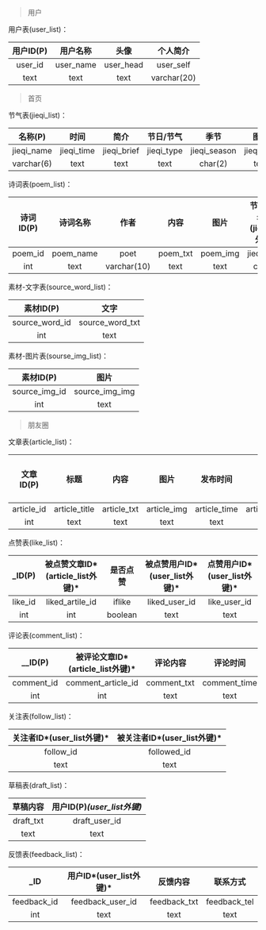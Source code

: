 > 用户

用户表(user_list)：

| 用户ID(P) | 用户名称  |   头像    |  个人简介   |
| :-------: | :-------: | :-------: | :---------: |
|  user_id  | user_name | user_head |  user_self  |
|   text    |   text    |   text    | varchar(20) |



> 首页

节气表(jieqi_list)：

|  名称(P)   |    时间    |    简介     | 节日/节气  |     季节     |   图片    |
| :--------: | :--------: | :---------: | :--------: | :----------: | :-------: |
| jieqi_name | jieqi_time | jieqi_brief | jieqi_type | jieqi_season | jieqi_img |
| varchar(6) |    text    |    text     |    text    |   char(2)    |   text    |

诗词表(poem_list)：

| 诗词ID(P) | 诗词名称  |    作者     |   内容   |   图片   | 节气/节日名称*(jieqi_list外键)* |
| :-------: | :-------: | :---------: | :------: | :------: | :-----------------------------: |
|  poem_id  | poem_name |    poet     | poem_txt | poem_img |           jieqi_name            |
|    int    |   text    | varchar(10) |   text   |   text   |             char(6)             |

素材-文字表(source_word\_list)：

|   素材ID(P)    |      文字       |
| :------------: | :-------------: |
| source_word_id | source_word_txt |
|      int       |      text       |

素材-图片表(sourse_img_list)：

|   素材ID(P)   |      图片      |
| :-----------: | :------------: |
| source_img_id | source_img_img |
|      int      |      text      |



> 朋友圈

文章表(article_list)：

| 文章ID(P)  |     标题      |    内容     |    图片     |   发布时间   |     地点      | 发布者ID*(user_list外键)* |
| :--------: | :-----------: | :---------: | :---------: | :----------: | :-----------: | :-----------------------: |
| article_id | article_title | article_txt | article_img | article_time | article_place |         poster_id         |
|    int     |     text      |    text     |    text     |     text     |     text      |           text            |

点赞表(like_list)：

| \_ID(P) | 被点赞文章ID*(article_list外键)* | 是否点赞 | 被点赞用户ID*(user_list外键)* | 点赞用户ID*(user_list外键)* |
| :-----: | :------------------------------: | :------: | :---------------------------: | :-------------------------: |
| like_id |         liked_artile_id          |  iflike  |         liked_user_id         |        like_user_id         |
|   int   |               int                | boolean  |             text              |            text             |

评论表(comment_list)：

|  \__ID(P)  | 被评论文章ID*(article_list外键)* |  评论内容   |   评论时间   | 评论者ID*(user_list外键)* |
| :--------: | :------------------------------: | :---------: | :----------: | :-----------------------: |
| comment_id |        comment_article_id        | comment_txt | comment_time |      comment_user_id      |
|    int     |               int                |    text     |     text     |           text            |

关注表(follow_list)：

| 关注者ID*(user_list外键)* | 被关注者ID*(user_list外键)* |
| :-----------------------: | :-------------------------: |
|         follow_id         |         followed_id         |
|           text            |            text             |

草稿表(draft_list)：

| 草稿内容  | 用户ID(P)*(user_list外键)* |
| :-------: | :------------------------: |
| draft_txt |       draft_user_id        |
|   text    |            text            |

反馈表(feedback_list)：

|    \_ID     | 用户ID*(user_list外键)* |   反馈内容   |   联系方式   |
| :---------: | :---------------------: | :----------: | :----------: |
| feedback_id |    feedback_user_id     | feedback_txt | feedback_tel |
|     int     |          text           |     text     |     text     |

